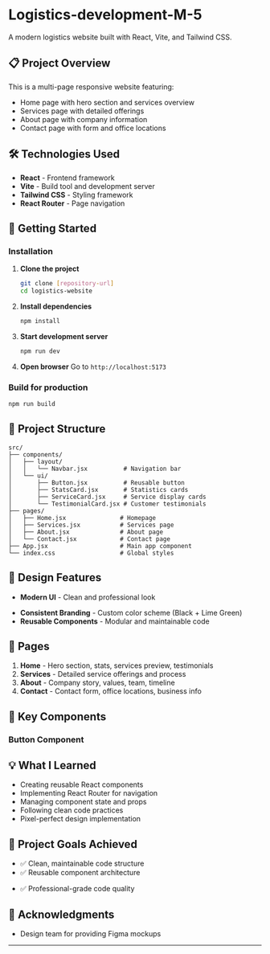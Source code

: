 # Logistics-development-M-5

A modern logistics website built with React, Vite, and Tailwind CSS.

## 📋 Project Overview

This is a multi-page responsive website featuring:
- Home page with hero section and services overview
- Services page with detailed offerings
- About page with company information
- Contact page with form and office locations

## 🛠️ Technologies Used

- **React** - Frontend framework
- **Vite** - Build tool and development server
- **Tailwind CSS** - Styling framework
- **React Router** - Page navigation
<!-- - **Lucide React** - Icons  -->

## 🚀 Getting Started

### Installation

1. **Clone the project**
   ```bash
   git clone [repository-url]
   cd logistics-website
   ```

2. **Install dependencies**
   ```bash
   npm install
   ```

3. **Start development server**
   ```bash
   npm run dev
   ```

4. **Open browser**
   Go to `http://localhost:5173`

### Build for production
```bash
npm run build
```

## 📁 Project Structure

```
src/
├── components/
│   ├── layout/
│   │   └── Navbar.jsx          # Navigation bar
│   └── ui/
│       ├── Button.jsx          # Reusable button
│       ├── StatsCard.jsx       # Statistics cards
│       ├── ServiceCard.jsx     # Service display cards
│       └── TestimonialCard.jsx # Customer testimonials
├── pages/
│   ├── Home.jsx               # Homepage
│   ├── Services.jsx           # Services page
│   ├── About.jsx              # About page
│   └── Contact.jsx            # Contact page
├── App.jsx                    # Main app component
└── index.css                  # Global styles
```

## 🎨 Design Features

<!-- - **Responsive Design** - Works on all devices -->
- **Modern UI** - Clean and professional look
<!-- - **Interactive Elements** - Hover effects and animations -->
- **Consistent Branding** - Custom color scheme (Black + Lime Green)
- **Reusable Components** - Modular and maintainable code

## 📱 Pages

1. **Home** - Hero section, stats, services preview, testimonials
2. **Services** - Detailed service offerings and process
3. **About** - Company story, values, team, timeline
4. **Contact** - Contact form, office locations, business info

## 🔧 Key Components

### Button Component
<!-- ```jsx
<Button variant="primary" size="lg">
  Get Started
</Button>
``` -->

<!-- ### Navigation  -->
<!-- - Responsive navbar with mobile menu  -->
<!-- - Active page highlighting -->
<!-- - Smooth navigation between pages -->

## 💡 What I Learned

<!-- - Building responsive layouts with Tailwind CSS -->
- Creating reusable React components
- Implementing React Router for navigation
- Managing component state and props
- Following clean code practices
- Pixel-perfect design implementation

## 🎯 Project Goals Achieved

<!-- - ✅ Pixel-perfect design matching Figma mockups  -->
<!-- - ✅ Fully responsive across all devices -->
- ✅ Clean, maintainable code structure
- ✅ Reusable component architecture
<!-- - ✅ Smooth user experience with animations -->
- ✅ Professional-grade code quality

<!-- ## 🚀 Future Improvements

- Add form validation and submission
- Implement a backend API
- Add loading states and error handling
- Include unit tests
- Add accessibility improvements -->

## 🤝 Acknowledgments

<!-- - Thanks to my supervisor for guidance and feedback -->
<!-- - Company development team for code review -->
- Design team for providing Figma mockups

---

<!-- **Developed by**: [Your Name]  
**Internship Project** - [Company Name]  
**Date**: [Current Date] -->